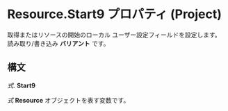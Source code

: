 
# Resource.Start9 プロパティ (Project)

取得またはリソースの開始のローカル ユーザー設定フィールドを設定します。読み取り/書き込み **バリアント** です。


## 構文

 _式_. **Start9**

 _式_ **Resource** オブジェクトを表す変数です。

